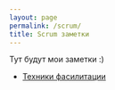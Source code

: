 ```yaml
---
layout: page
permalink: /scrum/
title: Scrum заметки
---
```


Тут будут мои заметки :)


- [Техники фасилитации](http://keresm.ru/2022-08-28-facilitation/)

